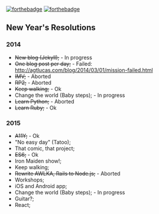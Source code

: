 [![forthebadge](http://forthebadge.com/images/badges/uses-badges.svg)](http://forthebadge.com) [![forthebadge](http://forthebadge.com/images/badges/uses-git.svg)](http://forthebadge.com)

## New Year's Resolutions

### 2014

* ~~New blog (Jekyll);~~ - In progress
* ~~One blog post per day;~~ - Failed: http://agtlucas.com/blog/2014/03/01/mission-failed.html
* ~~IMV;~~ - Aborted
* ~~RP2;~~ - Aborted
* ~~Keep walking;~~ - Ok
* Change the world (Baby steps); - In progress
* ~~Learn Python;~~ - Aborted
* ~~Learn Ruby;~~ - Ok

### 2015

* ~~A11Y;~~ - Ok
* "No easy day" (Tatoo);
* That comic, that project;
* ~~ES6;~~ - Ok
* Iron Maiden show!;
* Keep walking;
* ~~Rewrite AWLKA, Rails to Node.js;~~ - Aborted
* Workshops;
* iOS and Android app;
* Change the world (Baby steps); - In progress
* Guitar?;
* React;
